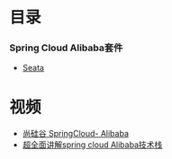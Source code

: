 
# 目录
### Spring Cloud Alibaba套件

* [Seata ](https://github.com/stevenli91748/JAVA-Architecture/blob/master/JAVA%20Framework/Spring%20Cloud/Spring%20Cloud%20Alibaba%E5%A5%97%E4%BB%B6/Seata.md)



# 视频
* [尚硅谷 SpringCloud- Alibaba](https://www.bilibili.com/video/BV1cE411W7G4/?spm_id_from=333.788.videocard.16)
* [超全面讲解spring cloud Alibaba技术栈](https://www.bilibili.com/video/BV1R7411774f/?spm_id_from=333.788.videocard.2)
